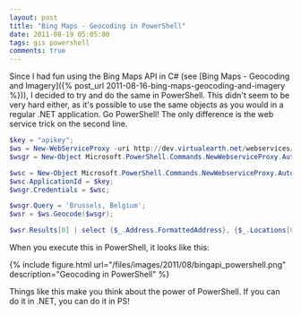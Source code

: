 ```yaml
---
layout: post
title: "Bing Maps - Geocoding in PowerShell"
date: 2011-08-19 05:05:00
tags: gis powershell
comments: true
---
```

Since I had fun using the Bing Maps API in C# (see [Bing Maps - Geocoding and Imagery]({% post_url 2011-08-16-bing-maps-geocoding-and-imagery %})), I decided to try and do the same in PowerShell. This didn't seem to be very hard either, as it's possible to use the same objects as you would in a regular .NET application. Go PowerShell! The only difference is the web service trick on the second line.

```powershell
$key = "apikey";
$ws = New-WebServiceProxy -uri http://dev.virtualearth.net/webservices/v1/geocodeservice/geocodeservice.svc?wsdl;
$wsgr = New-Object Microsoft.PowerShell.Commands.NewWebserviceProxy.AutogeneratedTypes.WebServiceProxy1ervice_geocodeservice_svc_wsdl.GeocodeRequest;

$wsc = New-Object Microsoft.PowerShell.Commands.NewWebserviceProxy.AutogeneratedTypes.WebServiceProxy1ervice_geocodeservice_svc_wsdl.Credentials;
$wsc.ApplicationId = $key;
$wsgr.Credentials = $wsc;

$wsgr.Query = 'Brussels, Belgium';
$wsr = $ws.Geocode($wsgr);

$wsr.Results[0] | select {$_.Address.FormattedAddress}, {$_.Locations[0].Longitude}, {$_.Locations[0].Latitude};
```

When you execute this in PowerShell, it looks like this:

{% include
    figure.html url="/files/images/2011/08/bingapi_powershell.png"
    description="Geocoding in PowerShell"
%}

Things like this make you think about the power of PowerShell. If you can do it in .NET, you can do it in PS!
